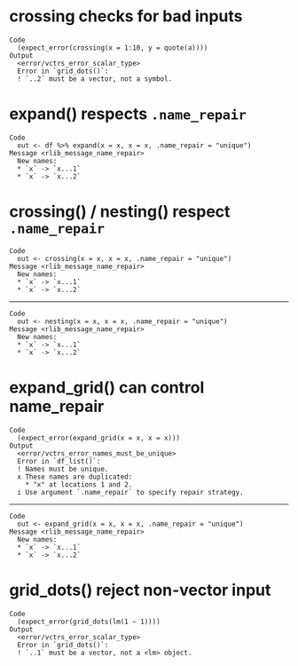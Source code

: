 # crossing checks for bad inputs

    Code
      (expect_error(crossing(x = 1:10, y = quote(a))))
    Output
      <error/vctrs_error_scalar_type>
      Error in `grid_dots()`:
      ! `..2` must be a vector, not a symbol.

# expand() respects `.name_repair`

    Code
      out <- df %>% expand(x = x, x = x, .name_repair = "unique")
    Message <rlib_message_name_repair>
      New names:
      * `x` -> `x...1`
      * `x` -> `x...2`

# crossing() / nesting() respect `.name_repair`

    Code
      out <- crossing(x = x, x = x, .name_repair = "unique")
    Message <rlib_message_name_repair>
      New names:
      * `x` -> `x...1`
      * `x` -> `x...2`

---

    Code
      out <- nesting(x = x, x = x, .name_repair = "unique")
    Message <rlib_message_name_repair>
      New names:
      * `x` -> `x...1`
      * `x` -> `x...2`

# expand_grid() can control name_repair

    Code
      (expect_error(expand_grid(x = x, x = x)))
    Output
      <error/vctrs_error_names_must_be_unique>
      Error in `df_list()`:
      ! Names must be unique.
      x These names are duplicated:
        * "x" at locations 1 and 2.
      i Use argument `.name_repair` to specify repair strategy.

---

    Code
      out <- expand_grid(x = x, x = x, .name_repair = "unique")
    Message <rlib_message_name_repair>
      New names:
      * `x` -> `x...1`
      * `x` -> `x...2`

# grid_dots() reject non-vector input

    Code
      (expect_error(grid_dots(lm(1 ~ 1))))
    Output
      <error/vctrs_error_scalar_type>
      Error in `grid_dots()`:
      ! `..1` must be a vector, not a <lm> object.

